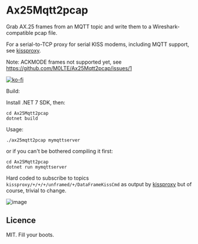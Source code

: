 # Ax25Mqtt2pcap

Grab AX.25 frames from an MQTT topic and write them to a Wireshark-compatible pcap file.

For a serial-to-TCP proxy for serial KISS modems, including MQTT support, see [kissproxy](https://github.com/M0LTE/kissproxy).

Note: ACKMODE frames not supported yet, see https://github.com/M0LTE/Ax25Mqtt2pcap/issues/1

[![ko-fi](https://ko-fi.com/img/githubbutton_sm.svg)](https://ko-fi.com/Y8Y8KFHA0)

Build:

Install .NET 7 SDK, then:
```
cd Ax25Mqtt2pcap
dotnet build
```

Usage:

`./ax25mqtt2pcap mymqttserver`

or if you can't be bothered compiling it first:

```
cd Ax25Mqtt2pcap 
dotnet run mymqttserver
```

Hard coded to subscribe to topics `kissproxy/+/+/+/unframed/+/DataFrameKissCmd` as output by [kissproxy](https://github.com/M0LTE/kissproxy) but of course, trivial to change.

![image](https://github.com/M0LTE/Ax25Mqtt2pcap/assets/37816024/9da2f2b5-79d4-4e4e-b021-d5aa893fe8f9)

## Licence

MIT. Fill your boots.
